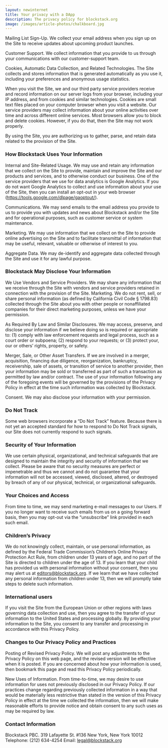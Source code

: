 ```yaml
---
layout: newinternet
title: Your privacy with a DApp
description: The privacy policy for blockstack.org
image: /images/article-photos/chalkboard.jpg
---
```

Mailing List Sign-Up. We collect your email address when you sign up on the Site to receive updates about upcoming product launches.

Customer Support. We collect information that you provide to us through your communications with our customer-support team.

Cookies, Automatic Data Collection, and Related Technologies. The Site collects and stores information that is generated automatically as you use it, including your preferences and anonymous usage statistics.

When you visit the Site, we and our third party service providers receive and record information on our server logs from your browser, including your IP address, and from cookies and similar technologies. Cookies are small text files placed on your computer browser when you visit a website. Our service providers may collect information about your online activities over time and across different online services. Most browsers allow you to block and delete cookies. However, if you do that, then the Site may not work properly.

By using the Site, you are authorizing us to gather, parse, and retain data related to the provision of
the Site.

### How Blockstack Uses Your Information

Internal and Site-Related Usage. We may use and retain any information that we collect on the Site to provide, maintain and improve the Site and our products and services, and to otherwise conduct our business. One of the service providers that we use for data analytics is Google Analytics. If you do not want Google Analytics to collect and use information about your use of the Site, then you can install an opt-out in your web browser	(https://tools.google.com/dlpage/gaoptout/).

Communications. We may send emails to the email address you provide to us to provide you with updates and news about Blockstack and/or the Site and for operational purposes, such as customer service or system maintenance.

Marketing. We may use information that we collect on the Site to provide online advertising on the Site and to facilitate transmittal of information that may be useful, relevant, valuable or otherwise of interest to you.

Aggregate Data. We may de-identify and aggregate data collected through the Site and use it for any lawful purpose.

### Blockstack May Disclose Your Information

We Use Vendors and Service Providers. We may share any information that we receive through the Site with vendors and service providers retained in connection with the provision of the Site.
Marketing. We do not rent, sell, or share personal information (as defined by California Civil Code § 1798.83) collected through the Site about you with other people or nonaffiliated companies for their direct marketing purposes, unless we have your permission.

As Required By Law and Similar Disclosures. We may access, preserve, and disclose your information if we believe doing so is required or appropriate to: (1) comply with law enforcement requests and legal process, such as a court order or subpoena; (2) respond to your requests; or (3) protect your, our or others’ rights, property, or safety.

Merger, Sale, or Other Asset Transfers. If we are involved in a merger, acquisition, financing due diligence, reorganization, bankruptcy, receivership, sale of assets, or transition of service to another provider, then your information may be sold or transferred as part of such a transaction as permitted by law and/or contract. The use of your information following any of the foregoing events will be governed by the provisions of the Privacy Policy in effect at the time such information was collected by Blockstack.

Consent. We may also disclose your information with your permission.

### Do Not Track

Some web browsers incorporate a “Do Not Track” feature. Because there is not yet an accepted standard for how to respond to Do Not Track signals, our Site does not currently respond to such signals.

### Security of Your Information

We use certain physical, organizational, and technical safeguards that are designed to maintain the integrity and security of information that we collect. Please be aware that no security measures are perfect or impenetrable and thus we cannot and do not guarantee that your information will not be accessed, viewed, disclosed, altered, or destroyed by breach of any of our physical, technical, or organizational safeguards.

### Your Choices and Access

From time to time, we may send marketing e-mail messages to our Users. If you no longer want to receive such emails from us on a going forward basis, then you may opt-out via the “unsubscribe” link provided in each such email.

### Children’s Privacy

We do not knowingly collect, maintain, or use personal information, as defined by the Federal Trade Commission’s Children’s Online Privacy Protection Act Rule, from children under 13 years of age, and no part of the Site is directed to children under the age of 13. If you learn that your child has provided us with personal information without your consent, then you may alert us at editors@blockstack.org. If we learn that we have collected any personal information from children under 13, then we will promptly take steps to delete such information.

### International users

If you visit the Site from the European Union or other regions with laws governing data collection and use, then you agree to the transfer of your information to the United States and processing globally. By providing your information to the Site, you consent to any transfer and processing in accordance with this Privacy Policy.

### Changes to Our Privacy Policy and Practices

Posting of Revised Privacy Policy. We will post any adjustments to the Privacy Policy on this web page, and the revised version will be effective when it is posted. If you are concerned about how your information is used, then bookmark this page and read this Privacy Policy periodically.

New Uses of Information. From time-to-time, we may desire to use information for uses not previously disclosed in our Privacy Policy. If our practices change regarding previously collected information in a way that would be materially less restrictive than stated in the version of this Privacy Policy in effect at the time we collected the information, then we will make reasonable efforts to provide notice and obtain consent to any such uses as may be required by law.

### Contact Information

Blockstack PBC.
319 Lafayette St. #136
New York, New York 10012
Telephone: (212) 634-4254
Email: legal@blockstack.org
